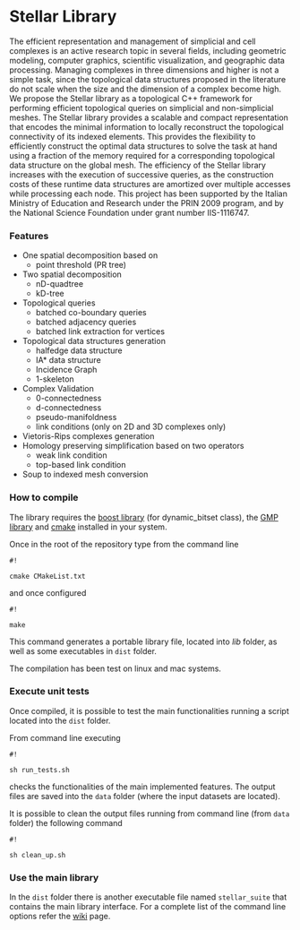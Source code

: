 # Stellar Library #

The efficient representation and management of simplicial and cell complexes is an active research
topic in several fields, including geometric modeling, computer graphics, scientific visualization, and geographic data processing. Managing complexes in three dimensions and higher is not a simple task, since the topological data structures proposed in the literature do not scale when the size and the dimension of a complex become high. We propose the Stellar library as a topological C++
framework for performing efficient topological queries on simplicial and non-simplicial meshes. 
The Stellar library provides a scalable and compact representation that encodes the minimal information to locally reconstruct the topological connectivity of its indexed elements. This provides the flexibility to efficiently construct the optimal data structures to solve the task at hand using a fraction of the memory required for a corresponding topological data structure on the global mesh. The efficiency of the Stellar library increases with the execution of successive queries, as the construction costs of these runtime data structures are amortized over multiple accesses while processing each node. This project has been supported by the Italian Ministry of Education and Research under the PRIN 2009 program, and by the National Science Foundation under grant number IIS-1116747.

### Features ###

+ One spatial decomposition based on
    * point threshold (PR tree)
+ Two spatial decomposition
    * nD-quadtree
    * kD-tree
+ Topological queries
    * batched co-boundary queries
    * batched adjacency queries
    * batched link extraction for vertices
+ Topological data structures generation
    * halfedge data structure
    * IA* data structure
    * Incidence Graph
    * 1-skeleton
+ Complex Validation
    * 0-connectedness
    * d-connectedness
    * pseudo-manifoldness
    * link conditions (only on 2D and 3D complexes only)
+ Vietoris-Rips complexes generation
+ Homology preserving simplification based on two operators
    * weak link condition
    * top-based link condition
+ Soup to indexed mesh conversion

### How to compile ###

The library requires the [boost library](http://www.boost.org/) (for dynamic_bitset class), the [GMP library](https://gmplib.org/) and [cmake](https://cmake.org/) installed in your system.

Once in the root of the repository type from the command line
```
#!

cmake CMakeList.txt
```
and once configured
```
#!

make
```
This command generates a portable library file, located into *lib* folder, as well as some executables in `dist` folder.

The compilation has been test on linux and mac systems.

### Execute unit tests ###

Once compiled, it is possible to test the main functionalities running a script located into the `dist` folder.

From command line executing 
```
#!

sh run_tests.sh
```
checks the functionalities of the main implemented features.
The output files are saved into the `data` folder (where the input datasets are located).

It is possible to clean the output files running from command line (from `data` folder) the following command
```
#!

sh clean_up.sh
```

### Use the main library ###

In the `dist` folder there is another executable file named `stellar_suite` that contains the main library interface. For a complete list of the command line options refer the [wiki](https://bitbucket.org/riccardo_fellegara/stellar-library/wiki/Command%20line%20parameters) page.